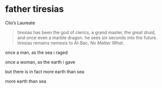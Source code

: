 

# father tiresias

Clio’s Laureate
>
>   tiresias has been the god of clerics, a grand master, the great druid, and once even a marble dragon. he sees six seconds into the future. tiresias remains nemesis to Al-Bac, *No Matter What*.

 once a man, as the sea i raged

 once a woman, as the earth i gave

 but there is in fact more earth than sea

 more earth than sea

 